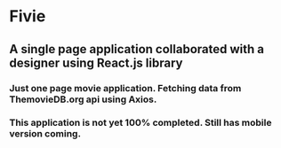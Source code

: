 # Fivie

## A single page application collaborated with a designer using React.js library
### Just one page movie application. Fetching data from ThemovieDB.org api using Axios.
### This application is not yet 100% completed. Still has mobile version coming.
